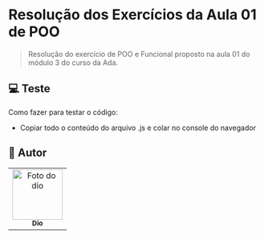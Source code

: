 # Resolução dos Exercícios da Aula 01 de POO

> Resolução do exercício de POO e Funcional proposto na aula 01 do módulo 3 do curso da Ada.

## 💻 Teste

Como fazer para testar o código:

- Copiar todo o conteúdo do arquivo .js e colar no console do navegador

## 🤝 Autor


<table>
  <tr>
    <td align="center">
      <a href="#" title="dio">
        <img src="https://avatars.githubusercontent.com/u/49930685?v=4" width="100px;" alt="Foto do dio"/><br>
        <sub>
          <b>Dio</b>
        </sub>
      </a>
    </td>
  </tr>
</table>
